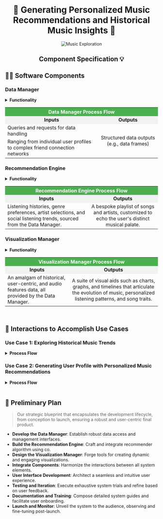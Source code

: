 <h1 align="center">🎵 Generating Personalized Music Recommendations and Historical Music Insights 🎵</h1>

<p align="center">
  <img src="../image/banner-2048.png" alt="Music Exploration">
</p>
<h2 align="center"> Component Specification 💡</h2>



## 👩‍💻 Software Components

### Data Manager

<details>
<summary><b>Functionality</b></summary>
<p>This component orchestrates all interactions with datasets including Spotify Dataset, Dummy User Data, User-Songs, and User-Friends data. It executes queries, filters, and aggregates data to meet various requirements.</p>
</details>

<table>
  <tr>
    <th colspan="2" style="text-align:center;background-color:#4CAF50;color:white;">Data Manager Process Flow</th>
  </tr>
  <tr>
    <td style="background-color:#f2f2f2;text-align:center;"><b>Inputs</b></td>
    <td style="background-color:#f2f2f2;text-align:center;"><b>Outputs</b></td>
  </tr>
  <tr>
    <td>Queries and requests for data handling</td>
    <td rowspan="2" style="vertical-align:middle;text-align:center;">Structured data outputs (e.g., data frames)</td>
  </tr>
  <tr>
    <td>Ranging from individual user profiles to complex friend connection networks</td>
  </tr>
</table>


### Recommendation Engine

<details>
<summary ><b>Functionality</b></summary>
<p>At the heart of the system lies the Recommendation Engine, utilizing collaborative and content-based filtering to curate music suggestions. It takes into account user preferences, listening habits, and social connections to generate relevant song and artist recommendations.</p>
</details>
<table>
  <tr>
    <th colspan="2" style="text-align:center;background-color:#4CAF50;color:white;">Recommendation Engine Process Flow</th>
  </tr>
  <tr>
    <td style="background-color:#f2f2f2;text-align:center;"><b>Inputs</b></td>
    <td style="background-color:#f2f2f2;text-align:center;"><b>Outputs</b></td>
  </tr>
  <tr>
    <td>Listening histories, genre preferences, artist selections, and social listening trends, sourced from the Data Manager.</td>
    <td rowspan="2" style="vertical-align:middle;text-align:center;">A bespoke playlist of songs and artists, customized to echo the user's distinct musical palate.</td>
  </tr>
</table>


### Visualization Manager

<details>
<summary><b>Functionality</b></summary>
<p>Tasked with the creation of visual data narratives, this component produces graphical representations that map out music trends, listener behaviors, and audio feature analysis to engage users.</p>
</details>

<table>
  <tr>
    <th colspan="2" style="text-align:center;background-color:#4CAF50;color:white;">Visualization Manager Process Flow</th>
  </tr>
  <tr>
    <td style="background-color:#f2f2f2;text-align:center;"><b>Inputs</b></td>
    <td style="background-color:#f2f2f2;text-align:center;"><b>Outputs</b></td>
  </tr>
  <tr>
    <td>An amalgam of historical, user-centric, and audio features data, all provided by the Data Manager.</td>
    <td rowspan="2" style="vertical-align:middle;text-align:center;">A suite of visual aids such as charts, graphs, and timelines that articulate the evolution of music, personalized listening patterns, and song traits.</td>
  </tr>
</table>


<br> 


## 🧬 Interactions to Accomplish Use Cases

### Use Case 1: Exploring Historical Music Trends

<details>
<summary><b>Process Flow</b></summary>
<div class="use-case-content">
  <p>The process flow is designed to guide the user through a seamless and educational journey in music discovery:</p>
  <ol class="use-case-list">
    <li><span class="step">User Access:</span> Upon accessing the platform, the user is introduced to a dashboard highlighting various music exploration features.</li>
    <li><span class="step">Trend Selection:</span> The user selects a time period or genre to explore historical music trends.</li>
    <li><span class="step">Data Retrieval:</span> The Data Manager queries the database for relevant historical data.</li>
    <li><span class="step">Trend Analysis:</span> The retrieved data is processed to highlight key trends and significant musical milestones.</li>
    <li><span class="step">Visual Representation:</span> The Visualization Manager generates interactive charts and graphs that depict the evolution of music during the chosen period or within the selected genre.</li>
    <li><span class="step">Interactive Learning:</span> The user interacts with the visual data, discovering influential artists, landmark albums, and pivotal songs.</li>
    <li><span class="step">Feedback Mechanism:</span> The user can provide feedback or save their historical exploration to their profile for future reference.</li>
  </ol>
</div>
</details>

### Use Case 2: Generating User Profile with Personalized Music Recommendations

<details>
<summary><b>Process Flow</b></summary>
<div class="use-case-content">
  <p>The process flow is designed to guide the user through a seamless and educational journey in music discovery:</p>
  <ol class="use-case-list">
    <li><span class="step">User Login:</span> Initiates a data fetch from the Data Manager.</li>
    <li><span class="step">Data Analysis:</span> The user's data is channeled to the Recommendation Engine.</li>
    <li><span class="step">Generating Recommendations:</span> A tailored music profile is constructed, featuring a selection of songs and artists.</li>
    <li><span class="step">Visual Analytics:</span> The Visualization Manager concurrently receives data to manifest user-specific music preference analytics.</li>
    <li><span class="step">Output Presentation:</span> Users are greeted with an all-encompassing music profile, inclusive of a custom playlist and visual data insights.</li>
  </ol>
</div>
</details>


<br> 


## 📝 Preliminary Plan

<blockquote>
Our strategic blueprint that encapsulates the development lifecycle, from conception to launch, ensuring a robust and user-centric final product.
</blockquote>


- **Develop the Data Manager**: Establish robust data access and management interfaces.
- **Build the Recommendation Engine**: Craft and integrate recommender algorithm using co.
- **Design the Visualization Manager**: Forge tools for creating dynamic and engaging visualizations.
- **Integrate Components**: Harmonize the interactions between all system elements.
- **User Interface Development**: Architect a seamless and intuitive user experience.
- **Testing and Iteration**: Execute exhaustive system trials and refine based on user feedback.
- **Documentation and Training**: Compose detailed system guides and facilitate user onboarding.
- **Launch and Monitor**: Unveil the system to the audience, observing and fine-tuning post-launch.
